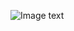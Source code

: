 ![Image text](http://raw.github.com/LLin233/Le-Lib-For-Android/master/TodoList/device-2015-02-03-221225.png)